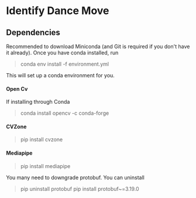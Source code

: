 # Identify Dance Move
## Dependencies

Recommended to download Miniconda (and Git is required if you don't have it already).
Once you have conda installed, run

> conda env install -f environment.yml

This will set up a conda environment for you.

#### Open Cv
If installing through Conda 
> conda install opencv -c conda-forge

#### CVZone
> pip install cvzone

#### Mediapipe
> pip install mediapipe

You many need to downgrade protobuf.
You can uninstall
>pip uninstall protobuf
>pip install protobuf~=3.19.0
